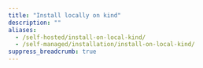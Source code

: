 ```yaml
---
title: "Install locally on kind"
description: ""
aliases:
  - /self-hosted/install-on-local-kind/
  - /self-managed/installation/install-on-local-kind/
suppress_breadcrumb: true
---
```


<!-- Note: The self-managed are in a separate branch. The self-managed section in main is used for redirect purposes of the early (dec 2024) self-managed docs -->
